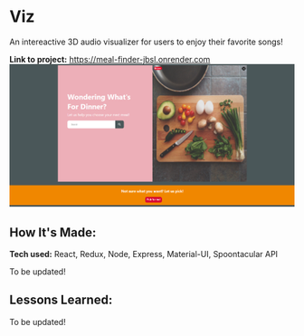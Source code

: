 # Viz
An intereactive 3D audio visualizer for users to enjoy their favorite songs!

**Link to project:** https://meal-finder-jbsl.onrender.com
![Screenshot](./client/src/assets/mealfinder.png)

## How It's Made:

**Tech used:** React, Redux, Node, Express, Material-UI, Spoontacular API

To be updated!

## Lessons Learned:
To be updated!